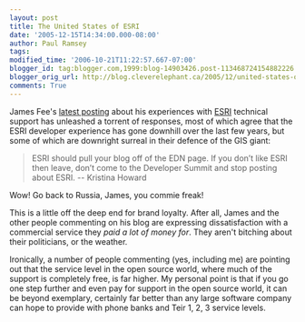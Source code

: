 ```yaml
---
layout: post
title: The United States of ESRI
date: '2005-12-15T14:34:00.000-08:00'
author: Paul Ramsey
tags: 
modified_time: '2006-10-21T11:22:57.667-07:00'
blogger_id: tag:blogger.com,1999:blog-14903426.post-113468724154882226
blogger_orig_url: http://blog.cleverelephant.ca/2005/12/united-states-of-esri.html
comments: True
---
```


James Fee's [latest posting](http://www.spatiallyadjusted.com/2005/12/14/yea-im-looking-at-mapserver-enterprise/) about his experiences with [ESRI](http://www.esri.com/) technical support has unleashed a torrent of responses, most of which agree that the ESRI developer experience has gone downhill over the last few years, but some of which are downright surreal in their defence of the GIS giant:<br />

<blockquote>ESRI should pull your blog off of the EDN page. If you don’t like ESRI then leave, don’t come to the Developer Summit and stop posting about ESRI. -- Kristina Howard<br /></blockquote>

Wow!  Go back to Russia, James, you commie freak!

This is a little off the deep end for brand loyalty. After all, James and the other people commenting on his blog are expressing dissatisfaction with a commercial service they <span style="font-style: italic;">paid a lot of money for</span>.  They aren't bitching about their politicians, or the weather.

Ironically, a number of people commenting (yes, including me) are pointing out that the service level in the open source world, where much of the support is completely free, is far higher. My personal point is that if you go one step further and even pay for support in the open source world, it can be beyond exemplary, certainly far better than any large software company can hope to provide with phone banks and Teir 1, 2, 3 service levels.